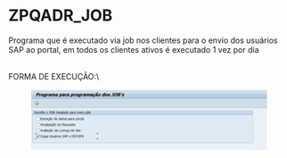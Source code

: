 # ZPQADR\_JOB

Programa que é executado via job nos clientes para o envio dos usuários SAP ao portal, em todos os clientes ativos é executado 1 vez por dia

\
FORMA DE EXECUÇÃO:\


<figure><img src="../.gitbook/assets/image (70).png" alt=""><figcaption></figcaption></figure>
